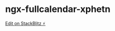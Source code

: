 # ngx-fullcalendar-xphetn

[Edit on StackBlitz ⚡️](https://stackblitz.com/edit/ngx-fullcalendar-xphetn)